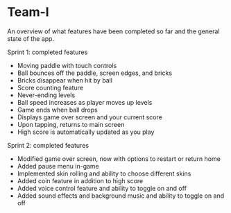 # Team-I
An overview of what features have been completed so far and the general state of the app.
 
Sprint 1: completed features
 - Moving paddle with touch controls 
 - Ball bounces off the paddle, screen edges, and bricks
 - Bricks disappear when hit by ball
 - Score counting feature
 - Never-ending levels
 - Ball speed increases as player moves up levels
 - Game ends when ball drops
 - Displays game over screen and your current score
 - Upon tapping, returns to main screen 
 - High score is automatically updated as you play 

Sprint 2: completed features
 - Modified game over screen, now with options to restart or return home
 - Added pause menu in-game
 - Implemented skin rolling and ability to choose different skins 
 - Added coin feature in addition to high score 
 - Added voice control feature and ability to toggle on and off
 - Added sound effects and background music and ability to toggle on and off 
